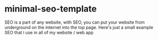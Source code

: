# minimal-seo-template

SEO is a part of any website, with SEO, you can put your website from underground on the internet into the top page.
Here's just a small example SEO that i use in all of my website / web app
